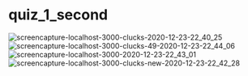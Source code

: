 # quiz_1_second
![screencapture-localhost-3000-clucks-2020-12-23-22_40_25](https://user-images.githubusercontent.com/55174696/118202170-33691a80-b40e-11eb-8798-4694d62404a3.png)
![screencapture-localhost-3000-clucks-49-2020-12-23-22_44_06](https://user-images.githubusercontent.com/55174696/118202700-52b47780-b40f-11eb-97a7-cccbe1dcc836.png)
![screencapture-localhost-3000-2020-12-23-22_43_01](https://user-images.githubusercontent.com/55174696/118202713-56e09500-b40f-11eb-9a9d-8c35f45e83df.png)
![screencapture-localhost-3000-clucks-new-2020-12-23-22_42_28](https://user-images.githubusercontent.com/55174696/118202718-5a741c00-b40f-11eb-8e2e-1ed05f3d527f.png)
